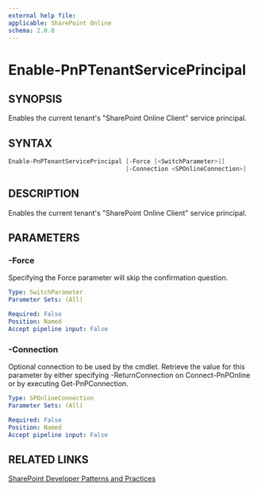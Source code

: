 ```yaml
---
external help file:
applicable: SharePoint Online
schema: 2.0.0
---
```

# Enable-PnPTenantServicePrincipal

## SYNOPSIS
Enables the current tenant's "SharePoint Online Client" service principal.

## SYNTAX 

```powershell
Enable-PnPTenantServicePrincipal [-Force [<SwitchParameter>]]
                                 [-Connection <SPOnlineConnection>]
```

## DESCRIPTION
Enables the current tenant's "SharePoint Online Client" service principal.

## PARAMETERS

### -Force
Specifying the Force parameter will skip the confirmation question.

```yaml
Type: SwitchParameter
Parameter Sets: (All)

Required: False
Position: Named
Accept pipeline input: False
```

### -Connection
Optional connection to be used by the cmdlet. Retrieve the value for this parameter by either specifying -ReturnConnection on Connect-PnPOnline or by executing Get-PnPConnection.

```yaml
Type: SPOnlineConnection
Parameter Sets: (All)

Required: False
Position: Named
Accept pipeline input: False
```

## RELATED LINKS

[SharePoint Developer Patterns and Practices](https://aka.ms/sppnp)